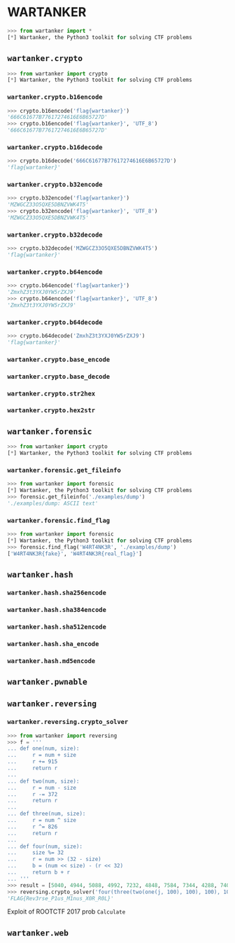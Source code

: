 # WARTANKER

```python
>>> from wartanker import *
[*] Wartanker, the Python3 toolkit for solving CTF problems
```

<!-- wartanker.crypto -->
## `wartanker.crypto`
```python
>>> from wartanker import crypto
[*] Wartanker, the Python3 toolkit for solving CTF problems
```

### `wartanker.crypto.b16encode`

```python
>>> crypto.b16encode('flag{wartanker}')
'666C61677B77617274616E6B65727D'
>>> crypto.b16encode('flag{wartanker}', 'UTF_8')
'666C61677B77617274616E6B65727D'
```

### `wartanker.crypto.b16decode`

```python
>>> crypto.b16decode('666C61677B77617274616E6B65727D')
'flag{wartanker}'
```

### `wartanker.crypto.b32encode`

```python
>>> crypto.b32encode('flag{wartanker}')
'MZWGCZ33O5QXE5DBNZVWK4T5'
>>> crypto.b32encode('flag{wartanker}', 'UTF_8')
'MZWGCZ33O5QXE5DBNZVWK4T5'
```

### `wartanker.crypto.b32decode`

```python
>>> crypto.b32decode('MZWGCZ33O5QXE5DBNZVWK4T5')
'flag{wartanker}'
```

### `wartanker.crypto.b64encode`

```python
>>> crypto.b64encode('flag{wartanker}')
'ZmxhZ3t3YXJ0YW5rZXJ9'
>>> crypto.b64encode('flag{wartanker}', 'UTF_8')
'ZmxhZ3t3YXJ0YW5rZXJ9'
```

### `wartanker.crypto.b64decode`

```python
>>> crypto.b64decode('ZmxhZ3t3YXJ0YW5rZXJ9')
'flag{wartanker}'
```

### `wartanker.crypto.base_encode`

### `wartanker.crypto.base_decode`

### `wartanker.crypto.str2hex`

### `wartanker.crypto.hex2str`

<!-- wartanker.forensic -->
## `wartanker.forensic`
```python
>>> from wartanker import crypto
[*] Wartanker, the Python3 toolkit for solving CTF problems
```

### `wartanker.forensic.get_fileinfo`

```python
>>> from wartanker import forensic
[*] Wartanker, the Python3 toolkit for solving CTF problems
>>> forensic.get_fileinfo('./examples/dump')
'./examples/dump: ASCII text'
```

### `wartanker.forensic.find_flag`

```python
>>> from wartanker import forensic
[*] Wartanker, the Python3 toolkit for solving CTF problems
>>> forensic.find_flag('W4RT4NK3R', './examples/dump')
['W4RT4NK3R{fake}', 'W4RT4NK3R{real_flag}']
```

<!-- wartanker.hash -->
## `wartanker.hash`

### `wartanker.hash.sha256encode`

### `wartanker.hash.sha384encode`

### `wartanker.hash.sha512encode`

### `wartanker.hash.sha_encode`

### `wartanker.hash.md5encode`

<!-- wartanker.pwnable -->
## `wartanker.pwnable`

<!-- wartanker.reversing -->
## `wartanker.reversing`

### `wartanker.reversing.crypto_solver`

```python
>>> from wartanker import reversing
>>> f = '''
... def one(num, size):
...     r = num + size
...     r += 915
...     return r
...
... def two(num, size):
...     r = num - size
...     r -= 372
...     return r
...
... def three(num, size):
...     r = num ^ size
...     r ^= 826
...     return r
...
... def four(num, size):
...     size %= 32
...     r = num >> (32 - size)
...     b = (num << size) - (r << 32)
...     return b + r
... '''
>>> result = [5040, 4944, 5088, 4992, 7232, 4848, 7584, 7344, 4288, 7408, 7360, 7584, 4608, 4880, 4320, 7328,7360, 4608, 4896, 4320, 7472, 7328, 7360, 4608, 4752, 4368, 4848, 4608, 4848, 4368, 4944, 7200]
>>> reversing.crypto_solver('four(three(two(one(j, 100), 100), 100), 100)', result, functions=f)
'FLAG{Rev3rse_P1us_M1nus_X0R_R0L}'
```

Exploit of ROOTCTF 2017 prob `Calculate`

<!-- wartanker.web -->
## `wartanker.web`
